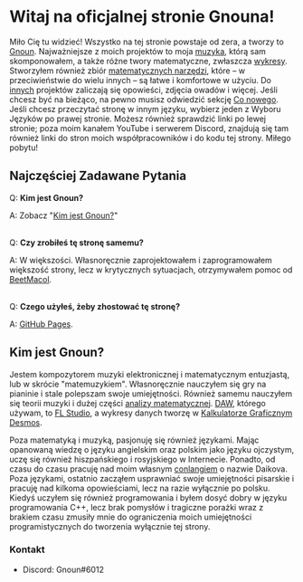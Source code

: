 # Witaj na oficjalnej stronie Gnouna!

Miło Cię tu widzieć! Wszystko na tej stronie powstaje od zera, a tworzy to [Gnoun](#about-gnoun). Najważniejsze z moich projektów to moja [muzyka](/pl/music), którą sam skomponowałem, a także różne twory matematyczne, zwłaszcza [wykresy](/pl/graphs). Stworzyłem również zbiór [matematycznych narzędzi](/pl/math), które – w przeciwieństwie do wielu innych – są łatwe i komfortowe w użyciu. Do [innych](/pl/other) projektów zaliczają się opowieści, zdjęcia owadów i więcej. Jeśli chcesz być na bieżąco, na pewno musisz odwiedzić sekcję [Co nowego](/pl/sup). Jeśli chcesz przeczytać stronę w innym języku, wybierz jeden z Wyboru Języków po prawej stronie. Możesz również sprawdzić linki po lewej stronie; poza moim kanałem YouTube i serwerem Discord, znajdują się tam również linki do stron moich współpracowników i do kodu tej strony. Miłego pobytu!

## Najczęściej Zadawane Pytania

Q: **Kim jest Gnoun?**

A: Zobacz "[Kim jest Gnoun?](#about-gnoun)"
<br/><br/>

Q: **Czy zrobiłeś tę stronę samemu?**

A: W większości. Własnoręcznie zaprojektowałem i zaprogramowałem większość strony, lecz w krytycznych sytuacjach, otrzymywałem pomoc od [BeetMacol](https://beetmacol.com/).
<br/><br/>

Q: **Czego użyłeś, żeby zhostować tę stronę?**

A: [GitHub Pages](https://pages.github.com/).

## Kim jest Gnoun?

Jestem kompozytorem muzyki elektronicznej i matematycznym entuzjastą, lub w skrócie "matemuzykiem". Własnoręcznie nauczyłem się gry na pianinie i stale polepszam swoje umiejętności. Również samemu nauczyłem się teorii muzyki i dużej części [analizy matematycznej](https://pl.wikipedia.org/wiki/Rachunek_r%C3%B3%C5%BCniczkowy_i_ca%C5%82kowy). [DAW](https://pl.wikipedia.org/wiki/Cyfrowa_stacja_robocza), którego używam, to [FL Studio](https://www.image-line.com/), a wykresy danych tworzę w [Kalkulatorze Graficznym Desmos](https://desmos.com/calculator).

Poza matematyką i muzyką, pasjonuję się również językami. Mając opanowaną wiedzę o języku angielskim oraz polskim jako języku ojczystym, uczę się również hiszpańskiego i rosyjskiego w Internecie. Ponadto, od czasu do czasu pracuję nad moim własnym [conlangiem](https://pl.wikipedia.org/wiki/J%C4%99zyk_sztuczny) o nazwie Daikova. Poza językami, ostatnio zacząłem usprawniać swoje umiejętności pisarskie i pracuję nad kilkoma opowieściami, lecz na razie wyłącznie po polsku. Kiedyś uczyłem się również programowania i byłem dosyć dobry w języku programowania C++, lecz brak pomysłów i tragiczne porażki wraz z brakiem czasu zmusiły mnie do ograniczenia moich umiejętności programistycznych do tworzenia wyłącznie tej strony.

### Kontakt

- Discord: Gnoun#6012
